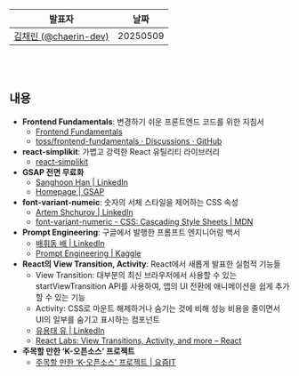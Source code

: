 | **발표자** | **날짜**    |
|-------------|-------------|
| [김채린 (@chaerin-dev)](https://github.com/chaerin-dev) | 20250509 |

<br />
<br />

## 내용
- **Frontend Fundamentals**: 변경하기 쉬운 프론트엔드 코드를 위한 지침서
  - [Frontend Fundamentals](https://frontend-fundamentals.com/code-quality/)
  - [toss/frontend-fundamentals · Discussions · GitHub](https://github.com/toss/frontend-fundamentals/discussions)
- **react-simplikit**: 가볍고 강력한 React 유틸리티 라이브러리
  - [react-simplikit](https://react-simplikit.slash.page/ko/)
- **GSAP 전면 무료화**
  - [Sanghoon Han | LinkedIn](https://www.linkedin.com/posts/sanghoon-han-59a9b3197_gsap%EA%BB%98%EC%84%9C-%EA%B0%80%EB%9D%BC%EC%82%AC%EB%8C%80-motion%EC%9D%84-%EB%A9%80%EB%A6%AC%ED%95%98%EB%9D%BC-%ED%95%98%EC%8B%9C%EB%8B%88-%EC%9D%B4%EC%97%90-%ED%8D%BC%EB%B8%94%EB%A6%AC%EC%85%94%EB%93%A4%EC%9D%B4-activity-7324351416368582656-kH_T/)
  - [Homepage | GSAP](https://gsap.com/)
- **font-variant-numeic**: 숫자의 서체 스타일을 제어하는 CSS 속성
  - [Artem Shchurov | LinkedIn](https://www.linkedin.com/posts/shchurov-artem_css-frontenddevelopment-webdesign-activity-7321474121777709057-Hc4i/)
  - [font-variant-numeric - CSS: Cascading Style Sheets | MDN](https://developer.mozilla.org/en-US/docs/Web/CSS/font-variant-numeric)
- **Prompt Engineering**: 구글에서 발행한 프롬프트 엔지니어링 백서
  - [배휘동 배 | LinkedIn](https://www.linkedin.com/feed/update/urn:li:activity:7316573484409671681/)
  - [Prompt Engineering | Kaggle](https://www.kaggle.com/whitepaper-prompt-engineering/)
- **React의 View Transition, Activity**: React에서 새롭게 발표한 실험적 기능들
  - View Transition: 대부분의 최신 브라우저에서 사용할 수 있는 startViewTransition API를 사용하여, 앱의 UI 전환에 애니메이션을 쉽게 추가할 수 있는 기능
  - Activity: CSS로 마운트 해제하거나 숨기는 것에 비해 성능 비용을 줄이면서 UI의 일부를 숨기고 표시하는 컴포넌트
  - [유용태 유 | LinkedIn](https://www.linkedin.com/posts/teo-yu_react-labs-view-transitions-activity-and-activity-7321768037727010816-zR2I/)
  - [React Labs: View Transitions, Activity, and more – React](https://react.dev/blog/2025/04/23/react-labs-view-transitions-activity-and-more)
- **주목할 만한 ‘K-오픈소스’ 프로젝트**
  - [주목할 만한 ‘K-오픈소스’ 프로젝트 | 요즘IT](https://yozm.wishket.com/magazine/detail/3097/)

